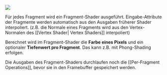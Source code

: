 
![](fragment_shader.png)

Für jedes Fragment wird ein Fragment-Shader ausgeführt.
Eingabe-Attribute der Fragmente werden automatisch aus den Ausgaben früherer Shader interpoliert. (z.B. die Normale eines Fragments wird aus den Vertex-Normalen des [[Vertex Shader| Vertex Shaders]] interpoliert)

Berechnet wird im Fragment-Shader die **Farbe eines Pixels** und ein optionaler **Tiefenwert pro Fragment**. Das kann z.B. mit Phong-Shading erfolgen.

Die Ausgaben des Fragment-Shaders durchlaufen noch die [[Per-Fragment Operations]], bevor sie in den Framebuffer gespeichert werden.